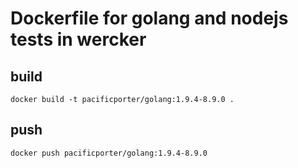 # Dockerfile for golang and nodejs tests in wercker

## build

```
docker build -t pacificporter/golang:1.9.4-8.9.0 .
```

## push

```
docker push pacificporter/golang:1.9.4-8.9.0
```
